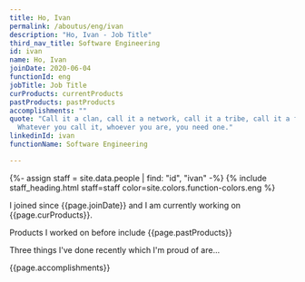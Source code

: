 ```yaml
---
title: Ho, Ivan
permalink: /aboutus/eng/ivan
description: "Ho, Ivan - Job Title"
third_nav_title: Software Engineering
id: ivan
name: Ho, Ivan
joinDate: 2020-06-04
functionId: eng
jobTitle: Job Title
curProducts: currentProducts
pastProducts: pastProducts
accomplishments: ""
quote: "Call it a clan, call it a network, call it a tribe, call it a family:
  Whatever you call it, whoever you are, you need one."
linkedinId: ivan
functionName: Software Engineering

---
```


{%- assign staff = site.data.people | find: "id", "ivan" -%}
{% include staff_heading.html staff=staff color=site.colors.function-colors.eng %}

<p>I joined since {{page.joinDate}} and I am currently working on {{page.curProducts}}.</p>

<p>Products I worked on before include {{page.pastProducts}}</p>

<p>Three things I've done recently which I'm proud of are...</p>
{{page.accomplishments}}

